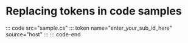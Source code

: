 # Replacing tokens in code samples

::: code src="sample.cs"
    ::: token name="enter_your_sub_id_here" source="host" :::
::: code-end


